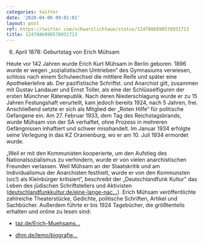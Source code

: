 ```yaml
---
categories: twitter
date: '2020-04-06 09:01:01'
layout: post
ref: https://twitter.com/schwarzlichtwue/status/1247086898578931713
title: 1247086898578931713
---
```

6. April 1878: Geburtstag von Erich Mühsam



Heute vor 142 Jahren wurde Erich Kurt Mühsam in Berlin geboren. 
1896 wurde er wegen „sozialistischen Umtrieben“ des Gymnasiums verwiesen, schloss nach einem Schulwechsel die mittlere Reife und später eine Apothekerlehre ab. 
Der pazifistische Schriftst. und Anarchist gilt, zusammen mit Gustav Landauer und Ernst Toller, als eine der Schlüsselfiguren der ersten Münchner Räterepublik. Nach deren Niederschlagung wurde er zu 15 Jahren Festungshaft verurteilt, kam  jedoch bereits 1924, nach 5 Jahren, frei. 
Anschließend setzte er sich als Mitglied der „Roten Hilfe“ für politische Gefangene ein. Am 27. Februar 1933, dem Tag des Reichstagsbrands, wurde Mühsam von der SA verhaftet, ohne Prozess in mehreren Gefängnissen inhaftiert und schwer misshandelt. 
Im Januar 1934 erfolgte seine Verlegung in das KZ Oranienburg, wo er am 10. Juli 1934 ermordet wurde.



„Weil er mit den Kommunisten kooperierte, um den Aufstieg des Nationalsozialismus zu verhindern, wurde er von vielen anarchistischen Freunden verlassen. 
Weil Mühsam an der Staatskritik und am Individualismus der Anarchisten festhielt, wurde er von den Kommunsten (sic!) als Kleinbürger kritisiert“, beschreibt der „Deutschlandfunk Kultur" das Leben des jüdischen Schriftstellers und Aktivisten ([deutschlandfunkkultur.de/eine-lange-nac…](https://www.deutschlandfunkkultur.de/eine-lange-nacht-ueber-erich-muehsam-liebe-und-anarchie.1024.de.html?dram:article_id=414915)). 
Erich Mühsam veröffentlichte zahlreiche Theaterstücke, Gedichte, politische Schriften, Artikel und Sachbücher. Außerdem führte er bis 1924 Tagebücher, die größtenteils erhalten und online zu lesen sind:



- [taz.de/Erich-Muehsams…](https://taz.de/Erich-Muehsams-Tagebuecher/!5611820/)

- [dhm.de/lemo/biografie…](https://www.dhm.de/lemo/biografie/erich-muehsam) 